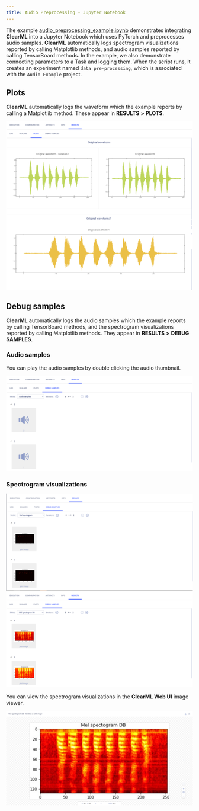 ```yaml
--- 
title: Audio Preprocessing - Jupyter Notebook
---
```


The example [audio_preprocessing_example.ipynb](https://github.com/allegroai/clearml/blob/master/examples/frameworks/pytorch/notebooks/audio/audio_preprocessing_example.ipynb) 
demonstrates integrating **ClearML** into a Jupyter Notebook which uses PyTorch and preprocesses audio samples. **ClearML** automatically logs spectrogram visualizations reported by calling Matplotlib methods, and audio samples reported by calling TensorBoard methods. In the example, we also demonstrate connecting parameters to a Task and logging them. When the script runs, it creates an experiment named `data pre-processing`, which is associated with the `Audio Example` project.

## Plots

**ClearML** automatically logs the waveform which the example reports by calling a Matplotlib method. These appear in **RESULTS** **>** **PLOTS**.

![image](../../../../../img/examples_audio_preprocessing_example_08.png)

## Debug samples

**ClearML** automatically logs the audio samples which the example reports by calling TensorBoard methods, and the spectrogram visualizations reported by calling Matplotlib methods. They appear in **RESULTS** **>** **DEBUG SAMPLES**.

### Audio samples

You can play the audio samples by double clicking the audio thumbnail.

![image](../../../../../img/examples_audio_preprocessing_example_03.png)

### Spectrogram visualizations

![image](../../../../../img/examples_audio_preprocessing_example_06.png)
![image](../../../../../img/examples_audio_preprocessing_example_06a.png)

You can view the spectrogram visualizations in the **ClearML Web UI** image viewer.

![image](../../../../../img/examples_audio_preprocessing_example_07.png)